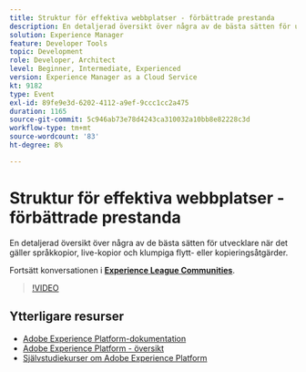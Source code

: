 ```yaml
---
title: Struktur för effektiva webbplatser - förbättrade prestanda
description: En detaljerad översikt över några av de bästa sätten för utvecklare när det gäller språkkopior, live-kopior och klumpiga flytt- eller kopieringsåtgärder.
solution: Experience Manager
feature: Developer Tools
topic: Development
role: Developer, Architect
level: Beginner, Intermediate, Experienced
version: Experience Manager as a Cloud Service
kt: 9182
type: Event
exl-id: 89fe9e3d-6202-4112-a9ef-9ccc1cc2a475
duration: 1165
source-git-commit: 5c946ab73e78d4243ca310032a10bb8e82228c3d
workflow-type: tm+mt
source-wordcount: '83'
ht-degree: 8%

---
```


# Struktur för effektiva webbplatser - förbättrade prestanda

En detaljerad översikt över några av de bästa sätten för utvecklare när det gäller språkkopior, live-kopior och klumpiga flytt- eller kopieringsåtgärder.

Fortsätt konversationen i **[Experience League Communities](https://adobe.ly/39DoIQT)**.

>[!VIDEO](https://video.tv.adobe.com/v/337723/?quality=12&learn=on&hidetitle=true)

## Ytterligare resurser

- [Adobe Experience Platform-dokumentation](https://experienceleague.adobe.com/docs/experience-platform.html?lang=sv-SE)
- [Adobe Experience Platform - översikt](https://experienceleague.adobe.com/docs/experience-platform/landing/home.html?lang=sv-SE)
- [Självstudiekurser om Adobe Experience Platform](https://experienceleague.adobe.com/docs/platform-learn/tutorials/overview.html?lang=sv)
